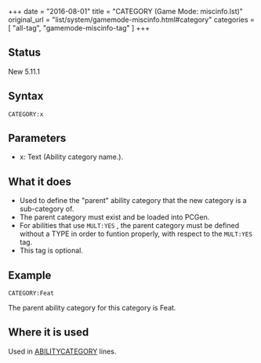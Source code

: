+++
date = "2016-08-01"
title = "CATEGORY (Game Mode: miscinfo.lst)"
original_url = "list/system/gamemode-miscinfo.html#category"
categories = [ "all-tag", "gamemode-miscinfo-tag" ]
+++

## Status

New 5.11.1

## Syntax

`CATEGORY:x`

## Parameters

-   x: Text (Ability category name.).



What it does
------------

-   Used to define the "parent" ability category that the new category
    is a sub-category of.
-   The parent category must exist and be loaded into PCGen.
-   For abilities that use `MULT:YES` , the parent category must be
    defined without a TYPE in order to funtion properly, with respect to
    the `MULT:YES` tag.
-   This tag is optional.

Example
-------

`CATEGORY:Feat`

The parent ability category for this category is Feat.

Where it is used
----------------

Used in
[ABILITYCATEGORY](/list/system/gamemode-miscinfo/abilitycategory.html)
lines.


